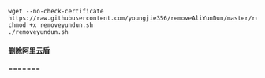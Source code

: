 

```shell
wget --no-check-certificate https://raw.githubusercontent.com/youngjie356/removeAliYunDun/master/removeyundun.sh
chmod +x removeyundun.sh
./removeyundun.sh
```

#### 删除阿里云盾
=======
